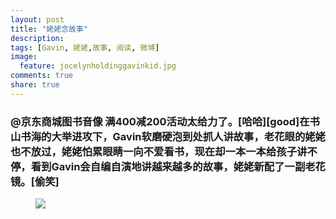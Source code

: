 ```yaml
---
layout: post
title: "姥姥念故事"
description: 
tags: [Gavin, 姥姥,故事, 阅读, 微博]
image:
  feature: jocelynholdinggavinkid.jpg
comments: true
share: true
---
```


### @京东商城图书音像 满400减200活动太给力了。[哈哈][good]在书山书海的大举进攻下，Gavin软磨硬泡到处抓人讲故事，老花眼的姥姥也不放过，姥姥怕累眼睛一向不爱看书，现在却一本一本给孩子讲不停，看到Gavin会自编自演地讲越来越多的故事，姥姥新配了一副老花镜。[偷笑] ###

<figure>
  <a href="{{ site.url }}/images/2014-05-08-grandma.jpg">
  <img src="{{ site.url }}/images/2014-05-08-grandma.jpg">
  </a>
</figure>
